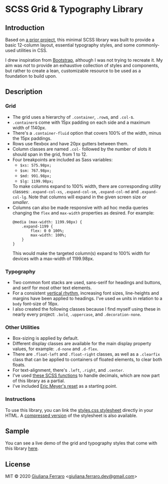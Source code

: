 # SCSS Grid & Typography Library

## Introduction
Based on [a prior project](https://github.com/gferrarocamus/grid-based-framework), this minimal SCSS library was built to provide a basic 12-column layout, essential typography styles, and some commonly-used utilities in CSS.

I drew inspiration from [Bootstrap](https://getbootstrap.com/), although I was not trying to recreate it. My aim was *not* to provide an exhaustive collection of styles and components, but rather to create a lean, customizable resource to be used as a foundation to build upon.

## Description

### Grid

<ul>
    <li>The grid uses a hierarchy of <code>.container</code>, <code>.row</code>s, and <code>.col-</code>s.</li>
    <li><code>.container</code>s come with 15px padding on each side and a maximum width of 1140px.</li>
    <li>There's a <code>.container-fluid</code> option that covers 100% of the width, minus the 15px paddings.</li>
    <li>Rows use flexbox and have 20px gutters between them.</li>
    <li>Column classes are named <code>.col-</code> followed by the number of slots it should span in the grid, from 1 to 12.</li>
    <li>Four breakpoints are included as Sass variables:
    <ul>
        <li><code>$xs: 575.98px;</code></li>
        <li><code>$sm: 767.98px;</code></li>
        <li><code>$md: 991.98px;</code></li>
        <li><code>$lg: 1199.98px;</code></li>
    </ul>
    To make columns expand to 100% width, there are corresponding utility classes: <code>.expand-col-xs</code>, <code>.expand-col-sm</code>, <code>.expand-col-md</code> and <code>.expand-col-lg</code>. Note that columns will expand in the given screen size <i>or smaller</i>.</li>
    <li>Columns can also be made responsive with ad hoc media queries changing the <code>flex</code> and <code>max-width</code> properties as desired. For example:
<pre><code>@media (max-width: 1199.98px) {
    .expand-1199 {
        flex: 0 0 100%;
        max-width: 100%;
    }
}</code></pre>
    This would make the targeted column(s) expand to 100% width for devices with a max-width of 1199.98px.</li>
</ul>

### Typography

<ul>
    <li>Two common font stacks are used, sans-serif for headings and buttons, and serif for most other text elements.</li>
    <li>For a consistent <a href="https://drewish.com/tools/vertical-rhythm/">vertical rhythm</a>, increasing font sizes, line-heights and margins have been applied to headings. I've used <code>em</code> units in relation to a <code>body</code> font-size of 16px.
    <li>I also created the following classes because I find myself using these in nearly every project: <code>.bold</code>, <code>.uppercase</code>, and <code>.decoration-none</code>.</li>
</ul>

### Other Utilities

<ul>
    <li>Box-sizing is applied by default.</li>
    <li>Different display classes are available for the main display property values, for example: <code>.d-none</code> and <code>.d-flex</code>.</li>
    <li>There are <code>.float-left</code> and <code>.float-right</code> classes, as well as a <code>.clearfix</code> class that can be applied to containers of floated elements, to clear both floats.</li>
    <li>For text-alignment, there's <code>.left</code>, <code>.right</code>, and <code>.center</code>.</li>
    <li>I've used <a href="https://gist.github.com/terkel/4373420">these SCSS functions</a> to handle decimals, which are now part of this library as a partial.</li>
    <li>I've included <a href="https://meyerweb.com/eric/tools/css/reset/">Eric Meyer's reset</a> as a starting point.</li>
</ul>

### Instructions

To use this library, you can link the [styles.css stylesheet](https://github.com/gferrarocamus/scss-grid/blob/master/library/styles.css) directly in your HTML. A [compressed version](https://github.com/gferrarocamus/scss-grid/blob/master/library/css-compressed/styles.css) of the stylesheet is also available.

## Sample

You can see a live demo of the grid and typography styles that come with this library [here](https://gferrarocamus.github.io/scss-grid/sample-page.html).

## License

MIT © 2020 [Giuliana Ferraro](https://www.giulianaferraro.com/) <[giuliana.ferraro.dev@gmail.com](mailto:giuliana.ferraro.dev@gmail.com)>
